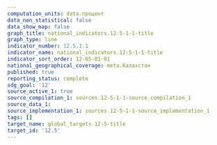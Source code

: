 ```yaml
---
computation_units: data.процент
data_non_statistical: false
data_show_map: false
graph_title: national_indicators.12-5-1-1-title
graph_type: line
indicator_number: 12.5.1.1
indicator_name: national_indicators.12-5-1-1-title
indicator_sort_order: 12-05-01-01
national_geographical_coverage: meta.Казахстан
published: true
reporting_status: complete
sdg_goal: '12'
source_active_1: true
source_compilation_1: sources.12-5-1-1-source_compilation_1
source_data_1:
source_implementation_1: sources.12-5-1-1-source_implementation_1
tags: []
target_name: global_targets.12-5-title
target_id: '12.5'
---
```

